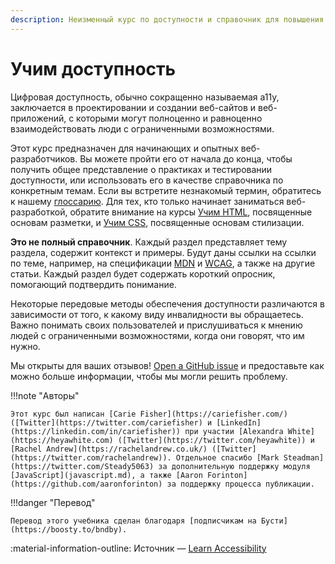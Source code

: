 ```yaml
---
description: Неизменный курс по доступности и справочник для повышения уровня веб-разработки.
---
```


# Учим доступность

Цифровая доступность, обычно сокращенно называемая a11y, заключается в проектировании и создании веб-сайтов и веб-приложений, с которыми могут полноценно и равноценно взаимодействовать люди с ограниченными возможностями.

Этот курс предназначен для начинающих и опытных веб-разработчиков. Вы можете пройти его от начала до конца, чтобы получить общее представление о практиках и тестировании доступности, или использовать его в качестве справочника по конкретным темам. Если вы встретите незнакомый термин, обратитесь к нашему [глоссарию](glossary.md). Для тех, кто только начинает заниматься веб-разработкой, обратите внимание на курсы [Учим HTML](../html5/index.md), посвященные основам разметки, и [Учим CSS](../css3/index.md), посвященные основам стилизации.

**Это не полный справочник**. Каждый раздел представляет тему раздела, содержит контекст и примеры. Будут даны ссылки на ссылки по теме, например, на спецификации [MDN](https://developer.mozilla.org) и [WCAG](https://www.w3.org/WAI/standards-guidelines/), а также на другие статьи. Каждый раздел будет содержать короткий опросник, помогающий подтвердить понимание.

Некоторые передовые методы обеспечения доступности различаются в зависимости от того, к какому виду инвалидности вы обращаетесь. Важно понимать своих пользователей и прислушиваться к мнению людей с ограниченными возможностями, когда они говорят, что им нужно.

Мы открыты для ваших отзывов! [Open a GitHub issue](https://github.com/GoogleChrome/web.dev/issues/new/choose) и предоставьте как можно больше информации, чтобы мы могли решить проблему.

<!-- Вот что вы узнаете:

{% include 'partials/course-index.njk' %} -->

!!!note "Авторы"

    Этот курс был написан [Carie Fisher](https://cariefisher.com/) ([Twitter](https://twitter.com/cariefisher) и [LinkedIn](https://linkedin.com/in/cariefisher)) при участии [Alexandra White](https://heyawhite.com) ([Twitter](https://twitter.com/heyawhite)) и [Rachel Andrew](https://rachelandrew.co.uk/) ([Twitter](https://twitter.com/rachelandrew)). Отдельное спасибо [Mark Steadman](https://twitter.com/Steady5063) за дополнительную поддержку модуля [JavaScript](javascript.md), а также [Aaron Forinton](https://github.com/aaronforinton) за поддержку процесса публикации.

!!!danger "Перевод"

    Перевод этого учебника сделан благодаря [подписчикам на Бусти](https://boosty.to/bndby).

:material-information-outline: Источник &mdash; [Learn Accessibility](https://web.dev/learn/accessibility)
